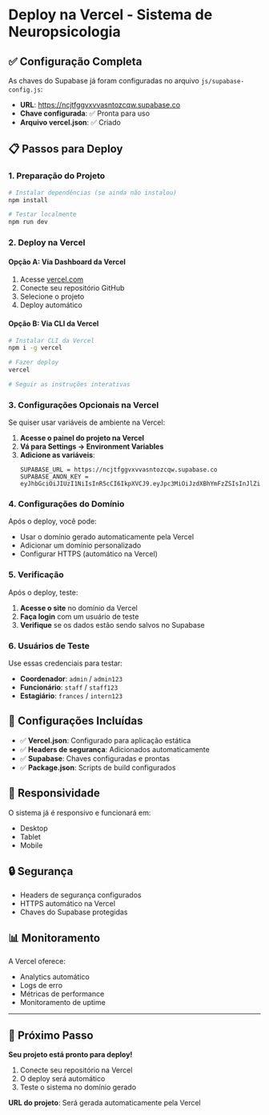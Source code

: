 # Deploy na Vercel - Sistema de Neuropsicologia

## ✅ Configuração Completa

As chaves do Supabase já foram configuradas no arquivo `js/supabase-config.js`:

- **URL**: https://ncjtfggvxvvasntozcqw.supabase.co
- **Chave configurada**: ✅ Pronta para uso
- **Arquivo vercel.json**: ✅ Criado

## 📋 Passos para Deploy

### 1. Preparação do Projeto
```bash
# Instalar dependências (se ainda não instalou)
npm install

# Testar localmente
npm run dev
```

### 2. Deploy na Vercel

#### Opção A: Via Dashboard da Vercel
1. Acesse [vercel.com](https://vercel.com)
2. Conecte seu repositório GitHub
3. Selecione o projeto
4. Deploy automático

#### Opção B: Via CLI da Vercel
```bash
# Instalar CLI da Vercel
npm i -g vercel

# Fazer deploy
vercel

# Seguir as instruções interativas
```

### 3. Configurações Opcionais na Vercel

Se quiser usar variáveis de ambiente na Vercel:

1. **Acesse o painel do projeto na Vercel**
2. **Vá para Settings → Environment Variables**
3. **Adicione as variáveis**:
   ```
   SUPABASE_URL = https://ncjtfggvxvvasntozcqw.supabase.co
   SUPABASE_ANON_KEY = eyJhbGciOiJIUzI1NiIsInR5cCI6IkpXVCJ9.eyJpc3MiOiJzdXBhYmFzZSIsInJlZiI6Im5janRmZ2d2eHZ2YXNudG96Y3F3Iiwicm9sZSI6ImFub24iLCJpYXQiOjE3NTE0OTE3NDEsImV4cCI6MjA2NzA2Nzc0MX0.brzv2WhajL5o4ML16sYkCof_rgUfWN0RXQUQ72Yjil8
   ```

### 4. Configurações do Domínio

Após o deploy, você pode:
- Usar o domínio gerado automaticamente pela Vercel
- Adicionar um domínio personalizado
- Configurar HTTPS (automático na Vercel)

### 5. Verificação

Após o deploy, teste:
1. **Acesse o site** no domínio da Vercel
2. **Faça login** com um usuário de teste
3. **Verifique** se os dados estão sendo salvos no Supabase

### 6. Usuários de Teste

Use essas credenciais para testar:
- **Coordenador**: `admin` / `admin123`
- **Funcionário**: `staff` / `staff123`
- **Estagiário**: `frances` / `intern123`

## 🔧 Configurações Incluídas

- ✅ **Vercel.json**: Configurado para aplicação estática
- ✅ **Headers de segurança**: Adicionados automaticamente
- ✅ **Supabase**: Chaves configuradas e prontas
- ✅ **Package.json**: Scripts de build configurados

## 📱 Responsividade

O sistema já é responsivo e funcionará em:
- Desktop
- Tablet
- Mobile

## 🔒 Segurança

- Headers de segurança configurados
- HTTPS automático na Vercel
- Chaves do Supabase protegidas

## 📊 Monitoramento

A Vercel oferece:
- Analytics automático
- Logs de erro
- Métricas de performance
- Monitoramento de uptime

---

## 🚀 Próximo Passo

**Seu projeto está pronto para deploy!**

1. Conecte seu repositório na Vercel
2. O deploy será automático
3. Teste o sistema no domínio gerado

**URL do projeto**: Será gerada automaticamente pela Vercel 